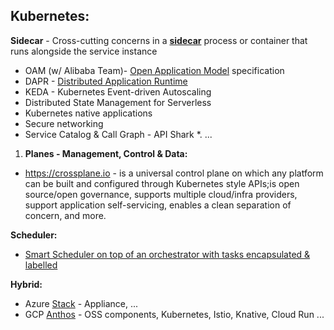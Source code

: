 ## Kubernetes:
**Sidecar** - Cross-cutting concerns in a [**sidecar**](https://microservices.io/patterns/deployment/sidecar.html) process or container that runs alongside the service instance
  * OAM (w/ Alibaba Team)- [Open Application Model](https://github.com/oam-dev/spec) specification   
  * DAPR - [Distributed Application Runtime](https://dapr.io/)
  * KEDA - Kubernetes Event-driven Autoscaling
  * Distributed State Management for Serverless
  * Kubernetes native applications
  * Secure networking
  * Service Catalog & Call Graph - API Shark
  *. ...

1. **Planes - Management, Control & Data:**
* https://crossplane.io - is a universal control plane on which any platform can be built and configured through Kubernetes style APIs;is open source/open governance, supports multiple cloud/infra providers, support application self-servicing, enables a clean separation of concern, and more.

**Scheduler:**
* [Smart Scheduler on top of an orchestrator with tasks encapsulated & labelled](https://blog.google/inside-google/infrastructure/data-centers-work-harder-sun-shines-wind-blows/)

**Hybrid:**
* Azure [Stack](https://azure.microsoft.com/en-us/overview/azure-stack/) - Appliance, ...
* GCP [Anthos](https://inthecloud.withgoogle.com/content-anthos/dl-cd.html) - OSS components, Kubernetes, Istio, Knative, Cloud Run ...


    


